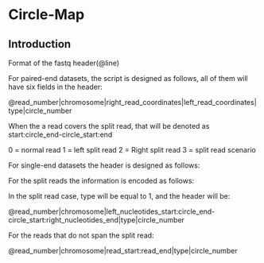 # Circle-Map

## Introduction

Format of the fastq header(@line)

For paired-end datasets, the script is designed as follows, all of them will have six fields in the header:

@read_number|chromosome|right_read_coordinates|left_read_coordinates|type|circle_number

When the a read covers the split read, that will be denoted as start:circle_end-circle_start:end

0 = normal read
1 = left split read
2 = Right split read
3 = split read scenario



For single-end datasets the header is designed as follows:

For the split reads the information is encoded as follows:

In the split read case, type will be equal to 1, and the header will be:

@read_number|chromosome|left_nucleotides_start:circle_end-circle_start:right_nucleotides_end|type|circle_number



For the reads that do not span the split read:

@read_number|chromosome|read_start:read_end|type|circle_number

